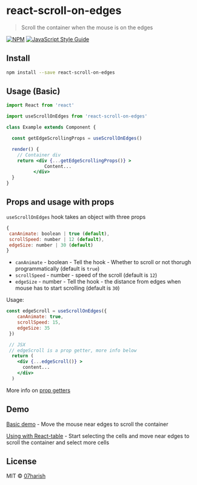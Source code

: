 # react-scroll-on-edges

> Scroll the container when the mouse is on the edges

[![NPM](https://img.shields.io/npm/v/react-scroll-on-edges.svg)](https://www.npmjs.com/package/react-scroll-on-edges) [![JavaScript Style Guide](https://img.shields.io/badge/code_style-standard-brightgreen.svg)](https://standardjs.com)

## Install

```bash
npm install --save react-scroll-on-edges
```

## Usage (Basic)

```jsx
import React from 'react'

import useScrollOnEdges from 'react-scroll-on-edges'

class Example extends Component {

  const getEdgeScrollingProps = useScrollOnEdges()

  render() {
    // Container div
    return <div {...getEdgeScrollingProps()} >
              Content...
          </div>
  }
}
```

## Props and usage with props
 `useScrollOnEdges` hook takes an object with three props

 ```jsx
{
  canAnimate: boolean | true (default),
  scrollSpeed: number | 12 (default),
  edgeSize: number | 30 (default)
}
```

  - `canAnimate` - boolean - Tell the hook - Whether to scroll or not thorugh programmatically (default is `true`)
  - `scrollSpeed` - number - speed of the scroll (default is `12`)
  - `edgeSize` - number - Tell the hook - the distance from edges when mouse has to start scrolling (default is `30`)




Usage:
```jsx
const edgeScroll = useScrollOnEdges({
    canAnimate: true,
    scrollSpeed: 15,
    edgeSize: 35
 })

 // JSX
 // edgeScroll is a prop getter, more info below
  return (
    <div {...edgeScroll()} >
      content...
    </div>
  )
```
More info on [prop getters](https://kentcdodds.com/blog/how-to-give-rendering-control-to-users-with-prop-getters)

## Demo
[Basic demo](https://codesandbox.io/s/react-scroll-on-edges-phhfb?file=/src/App.js) - Move the mouse near edges to scroll the container

[Using with React-table](https://codesandbox.io/s/react-scroll-on-edges-79f8o?fontsize=14&hidenavigation=1&theme=dark) - Start selecting the cells and move near edges to scroll the container and select more cells

## License

MIT © [07harish](https://github.com/07harish)
